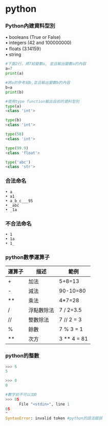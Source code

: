 # python
### Python內建資料型別  
• booleans (True or False)  
• integers (42 and 100000000)  
• floats (3.14159）  
• string  

```python
#下面2行，將7給變數a, 並且輸出變數a的內容
a=7
print(a)

#將a的參考給b,並且輸出變數b的內容
b=a
print(b)

#使用type function輸出目前的資料型別
type(a) 
<class 'int'>

type(b)
<class 'int'>

type(58)
<class 'int'>

type(99.9)
<class 'float'>

type('abc')
<class 'str'>

```

### 合法命名  

```
• a  
• a1  
• a_b_c___95  
• _abc  
• _1a  
```
### 不合法命名  

```
• 1 
• 1a  
• 1_  
```
### python數學運算子

運算子 | 描述  | 範例
-----| ------- | ----
| + | 加法 | 5+8=13
| - | 減法 | 90-10=80  
| ** | 乘法 | 4*7=28
| / | 浮點數除法 | 7 / 2=3.5
| // | 整數除法 | 7 // 2 = 3
| % | 餘數  | 7 % 3 = 1
| ** | 次方 |  3 ** 4 = 81

### python的整數

```python
>>> 5
5

>>> 0
0

#數字前不可以加0
>>> 05
      File "<stdin>", line 1
05
^
SyntaxError: invalid token #python的語法錯誤

```


